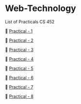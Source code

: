 # Web-Technology 
List of Practicals CS 452


🎯 [Practical - 1](https://github.com/deepakm12/Resume)


🎯 [Practical - 2](/Practical%20-%202/)


🎯 [Practical - 3](/Practical%20-%203/)


🎯 [Practical - 4](/Practical%20-%204/)


🎯 [Practical - 5](/Practical%20-%205/)


🎯 [Practical - 6](/Practical%20-%206/)


🎯 [Practical - 7](/Practical%20-%207/)


🎯 [Practical - 8](/Practical%20-%208/)
